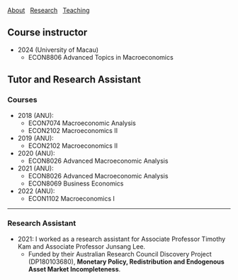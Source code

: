 [About](/index) &nbsp; [Research](/Research) &nbsp; [Teaching](/Teaching)

## Course instructor
- 2024 (University of Macau)
  * ECON8806 Advanced Topics in Macroeconomics 

## Tutor and Research Assistant

### Courses

- 2018 (ANU):
  * ECON7074 Macroeconomic Analysis 
  * ECON2102 Macroeconomics II
- 2019 (ANU):
  * ECON2102 Macroeconomics II
- 2020 (ANU): 
  * ECON8026 Advanced Macroeconomic Analysis
- 2021 (ANU): 
  * ECON8026 Advanced Macroeconomic Analysis
  * ECON8069 Business Economics
- 2022 (ANU): 
  * ECON1102 Macroeconomics I

---

### Research Assistant
- 2021: I worked as a research assistant for Associate Professor Timothy Kam and Associate Professor Junsang Lee. 
  * Funded by their Australian Research Council Discovery Project (DP180103680), **Monetary Policy, Redistribution and Endogenous Asset Market Incompleteness**.

